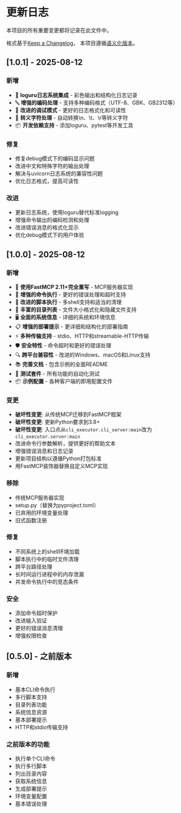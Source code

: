 # 更新日志

本项目的所有重要变更都将记录在此文件中。

格式基于[Keep a Changelog](https://keepachangelog.com/en/1.0.0/)，
本项目遵循[语义化版本](https://semver.org/spec/v2.0.0.html)。

## [1.0.1] - 2025-08-12

### 新增
- 🎨 **loguru日志系统集成** - 彩色输出和结构化日志记录
- 🔤 **增强的编码处理** - 支持多种编码格式（UTF-8、GBK、GB2312等）
- 📝 **改进的调试模式** - 更好的日志格式化和可读性
- 🎯 **转义字符处理** - 自动转换\n、\t、\r等转义字符
- 📦 **开发依赖支持** - 添加loguru、pytest等开发工具

### 修复
- 修复debug模式下的编码显示问题
- 改进中文和特殊字符的输出处理
- 解决与uvicorn日志系统的兼容性问题
- 优化日志格式，提高可读性

### 改进
- 更新日志系统，使用loguru替代标准logging
- 增强命令输出的编码检测和处理
- 改进错误消息的格式化显示
- 优化debug模式下的用户体验

## [1.0.0] - 2025-08-12

### 新增
- 🚀 **使用FastMCP 2.11+完全重写** - MCP服务器实现
- 🔧 **增强的命令执行** - 更好的错误处理和超时支持
- 📜 **改进的脚本执行** - 多shell支持和适当的清理
- 📁 **丰富的目录列表** - 文件大小格式化和隐藏文件支持
- 🖥️ **全面的系统信息** - 详细的系统和环境信息
- 📋 **增强的部署提示** - 更详细和结构化的部署指南
- ⚡ **多种传输支持** - stdio、HTTP和streamable-HTTP传输
- 🛡️ **安全特性** - 命令超时和更好的错误处理
- 🔍 **跨平台兼容性** - 改进的Windows、macOS和Linux支持
- 📚 **完善文档** - 包含示例的全面README
- 🧪 **测试套件** - 所有功能的自动化测试
- 📦 **示例配置** - 各种客户端的即用配置文件

### 变更
- **破坏性变更**: 从传统MCP迁移到FastMCP框架
- **破坏性变更**: 更新Python要求到3.8+
- **破坏性变更**: 入口点从`cli_executor.cli_server:main`改为`cli_executor.server:main`
- 改进命令行参数解析，提供更好的帮助文本
- 增强错误消息和日志记录
- 更新项目结构以遵循Python打包标准
- 用FastMCP装饰器替换自定义MCP实现

### 移除
- 传统MCP服务器实现
- setup.py（替换为pyproject.toml）
- 已弃用的环境变量处理
- 旧式函数注册

### 修复
- 不同系统上的shell环境加载
- 脚本执行中的临时文件清理
- 跨平台路径处理
- 长时间运行进程中的内存泄漏
- 并发命令执行中的竞态条件

### 安全
- 添加命令超时保护
- 改进输入验证
- 更好的错误消息清理
- 增强权限检查

## [0.5.0] - 之前版本

### 新增
- 基本CLI命令执行
- 多行脚本支持
- 目录列表功能
- 系统信息资源
- 基本部署提示
- HTTP和stdio传输支持

### 之前版本的功能
- 执行单个CLI命令
- 执行多行脚本
- 列出目录内容
- 获取系统信息
- 生成部署提示
- 环境变量配置
- 基本错误处理